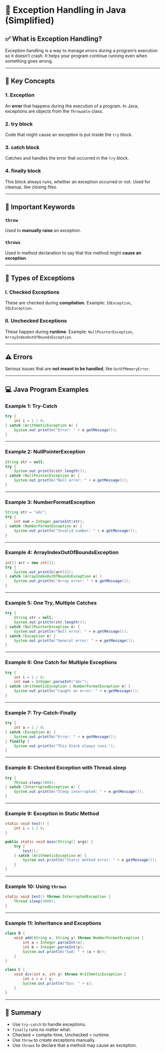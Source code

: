 
# 📘 Exception Handling in Java (Simplified)

## ✅ What is Exception Handling?
Exception handling is a way to manage errors during a program’s execution so it doesn’t crash. It helps your program continue running even when something goes wrong.

---

## 🔑 Key Concepts

### 1. Exception
An **error** that happens during the execution of a program. In Java, exceptions are objects from the `Throwable` class.

### 2. try block
Code that might cause an exception is put inside the `try` block.

### 3. catch block
Catches and handles the error that occurred in the `try` block.

### 4. finally block
This block always runs, whether an exception occurred or not. Used for cleanup, like closing files.

---

## 🧩 Important Keywords

### `throw`
Used to **manually raise** an exception.

### `throws`
Used in method declaration to say that this method might **cause an exception**.

---

## 🧪 Types of Exceptions

### I. Checked Exceptions
These are checked during **compilation**. Example: `IOException`, `SQLException`.

### II. Unchecked Exceptions
These happen during **runtime**. Example: `NullPointerException`, `ArrayIndexOutOfBoundsException`.

---

## ⚠️ Errors
Serious issues that are **not meant to be handled**, like `OutOfMemoryError`.

---

## 💻 Java Program Examples

### Example 1: Try-Catch
```java
try {
    int i = 1 / 0;
} catch (ArithmeticException e) {
    System.out.println("Error: " + e.getMessage());
}
```

---

### Example 2: NullPointerException
```java
String str = null;
try {
    System.out.println(str.length());
} catch (NullPointerException e) {
    System.out.println("Null error: " + e.getMessage());
}
```

---

### Example 3: NumberFormatException
```java
String str = "abc";
try {
    int num = Integer.parseInt(str);
} catch (NumberFormatException e) {
    System.out.println("Invalid number: " + e.getMessage());
}
```

---

### Example 4: ArrayIndexOutOfBoundsException
```java
int[] arr = new int[3];
try {
    System.out.println(arr[5]);
} catch (ArrayIndexOutOfBoundsException e) {
    System.out.println("Array error: " + e.getMessage());
}
```

---

### Example 5: One Try, Multiple Catches
```java
try {
    String str = null;
    System.out.println(str.length());
} catch (NullPointerException e) {
    System.out.println("Null error: " + e.getMessage());
} catch (Exception e) {
    System.out.println("General error: " + e.getMessage());
}
```

---

### Example 6: One Catch for Multiple Exceptions
```java
try {
    int i = 1 / 0;
    int num = Integer.parseInt("abc");
} catch (ArithmeticException | NumberFormatException e) {
    System.out.println("Caught an error: " + e.getMessage());
}
```

---

### Example 7: Try-Catch-Finally
```java
try {
    int a = 1 / 0;
} catch (Exception e) {
    System.out.println("Error: " + e.getMessage());
} finally {
    System.out.println("This block always runs.");
}
```

---

### Example 8: Checked Exception with Thread.sleep
```java
try {
    Thread.sleep(3000);
} catch (InterruptedException e) {
    System.out.println("Sleep interrupted: " + e.getMessage());
}
```

---

### Example 9: Exception in Static Method
```java
static void test() {
    int i = 1 / 0;
}

public static void main(String[] args) {
    try {
        test();
    } catch (ArithmeticException e) {
        System.out.println("Static method error: " + e.getMessage());
    }
}
```

---

### Example 10: Using `throws`
```java
static void test() throws InterruptedException {
    Thread.sleep(3000);
}
```

---

### Example 11: Inheritance and Exceptions
```java
class B {
    void add(String x, String y) throws NumberFormatException {
        int a = Integer.parseInt(x);
        int b = Integer.parseInt(y);
        System.out.println("Sum: " + (a + b));
    }
}

class C {
    void div(int x, int y) throws ArithmeticException {
        int c = x / y;
        System.out.println("Div: " + c);
    }
}
```

---

## 🧠 Summary
- Use `try-catch` to handle exceptions.
- `finally` runs no matter what.
- Checked = compile-time, Unchecked = runtime.
- Use `throw` to create exceptions manually.
- Use `throws` to declare that a method may cause an exception.

